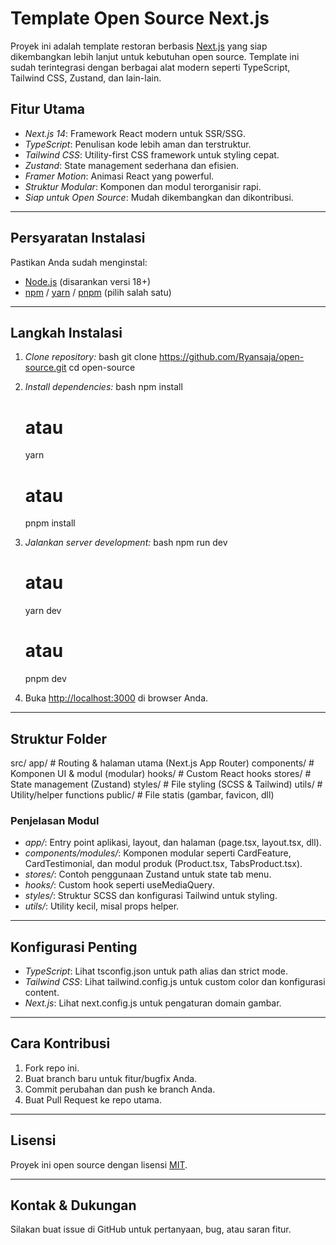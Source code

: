 # Template Open Source Next.js

Proyek ini adalah template restoran berbasis [Next.js](https://nextjs.org/) yang siap dikembangkan lebih lanjut untuk kebutuhan open source. Template ini sudah terintegrasi dengan berbagai alat modern seperti TypeScript, Tailwind CSS, Zustand, dan lain-lain.

## Fitur Utama

- *Next.js 14*: Framework React modern untuk SSR/SSG.
- *TypeScript*: Penulisan kode lebih aman dan terstruktur.
- *Tailwind CSS*: Utility-first CSS framework untuk styling cepat.
- *Zustand*: State management sederhana dan efisien.
- *Framer Motion*: Animasi React yang powerful.
- *Struktur Modular*: Komponen dan modul terorganisir rapi.
- *Siap untuk Open Source*: Mudah dikembangkan dan dikontribusi.

---

## Persyaratan Instalasi

Pastikan Anda sudah menginstal:

- [Node.js](https://nodejs.org/) (disarankan versi 18+)
- [npm](https://www.npmjs.com/) / [yarn](https://yarnpkg.com/) / [pnpm](https://pnpm.io/) (pilih salah satu)

---

## Langkah Instalasi

1. *Clone repository:*
   bash
   git clone https://github.com/Ryansaja/open-source.git
   cd open-source
   

2. *Install dependencies:*
   bash
   npm install
   # atau
   yarn
   # atau
   pnpm install
   

3. *Jalankan server development:*
   bash
   npm run dev
   # atau
   yarn dev
   # atau
   pnpm dev
   

4. Buka [http://localhost:3000](http://localhost:3000) di browser Anda.

---

## Struktur Folder


src/
  app/         # Routing & halaman utama (Next.js App Router)
  components/  # Komponen UI & modul (modular)
  hooks/       # Custom React hooks
  stores/      # State management (Zustand)
  styles/      # File styling (SCSS & Tailwind)
  utils/       # Utility/helper functions
public/        # File statis (gambar, favicon, dll)


### Penjelasan Modul

- *app/*: Entry point aplikasi, layout, dan halaman (page.tsx, layout.tsx, dll).
- *components/modules/*: Komponen modular seperti CardFeature, CardTestimonial, dan modul produk (Product.tsx, TabsProduct.tsx).
- *stores/*: Contoh penggunaan Zustand untuk state tab menu.
- *hooks/*: Custom hook seperti useMediaQuery.
- *styles/*: Struktur SCSS dan konfigurasi Tailwind untuk styling.
- *utils/*: Utility kecil, misal props helper.

---

## Konfigurasi Penting

- *TypeScript*: Lihat tsconfig.json untuk path alias dan strict mode.
- *Tailwind CSS*: Lihat tailwind.config.js untuk custom color dan konfigurasi content.
- *Next.js*: Lihat next.config.js untuk pengaturan domain gambar.

---

## Cara Kontribusi

1. Fork repo ini.
2. Buat branch baru untuk fitur/bugfix Anda.
3. Commit perubahan dan push ke branch Anda.
4. Buat Pull Request ke repo utama.

---

## Lisensi

Proyek ini open source dengan lisensi [MIT](LICENSE).

---

## Kontak & Dukungan

Silakan buat issue di GitHub untuk pertanyaan, bug, atau saran fitur.
